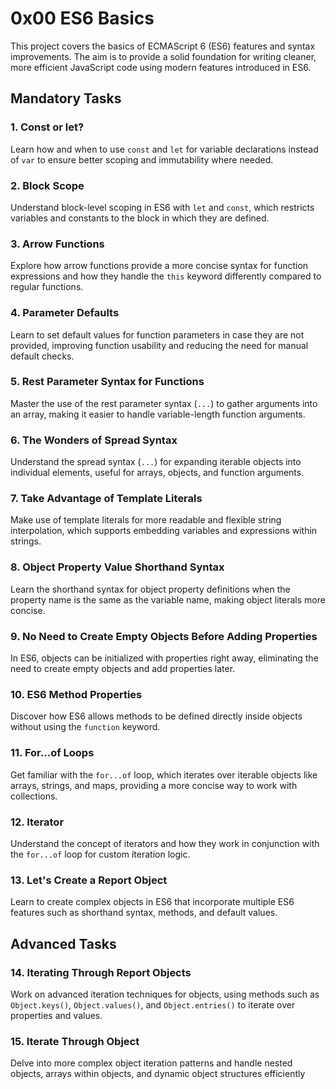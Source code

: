 # 0x00 ES6 Basics

This project covers the basics of ECMAScript 6 (ES6) features and syntax improvements. The aim is to provide a solid foundation for writing cleaner, more efficient JavaScript code using modern features introduced in ES6.

## Mandatory Tasks

### 1. Const or let?
Learn how and when to use `const` and `let` for variable declarations instead of `var` to ensure better scoping and immutability where needed.

### 2. Block Scope
Understand block-level scoping in ES6 with `let` and `const`, which restricts variables and constants to the block in which they are defined.

### 3. Arrow Functions
Explore how arrow functions provide a more concise syntax for function expressions and how they handle the `this` keyword differently compared to regular functions.

### 4. Parameter Defaults
Learn to set default values for function parameters in case they are not provided, improving function usability and reducing the need for manual default checks.

### 5. Rest Parameter Syntax for Functions
Master the use of the rest parameter syntax (`...`) to gather arguments into an array, making it easier to handle variable-length function arguments.

### 6. The Wonders of Spread Syntax
Understand the spread syntax (`...`) for expanding iterable objects into individual elements, useful for arrays, objects, and function arguments.

### 7. Take Advantage of Template Literals
Make use of template literals for more readable and flexible string interpolation, which supports embedding variables and expressions within strings.

### 8. Object Property Value Shorthand Syntax
Learn the shorthand syntax for object property definitions when the property name is the same as the variable name, making object literals more concise.

### 9. No Need to Create Empty Objects Before Adding Properties
In ES6, objects can be initialized with properties right away, eliminating the need to create empty objects and add properties later.

### 10. ES6 Method Properties
Discover how ES6 allows methods to be defined directly inside objects without using the `function` keyword.

### 11. For...of Loops
Get familiar with the `for...of` loop, which iterates over iterable objects like arrays, strings, and maps, providing a more concise way to work with collections.

### 12. Iterator
Understand the concept of iterators and how they work in conjunction with the `for...of` loop for custom iteration logic.

### 13. Let's Create a Report Object
Learn to create complex objects in ES6 that incorporate multiple ES6 features such as shorthand syntax, methods, and default values.

## Advanced Tasks

### 14. Iterating Through Report Objects
Work on advanced iteration techniques for objects, using methods such as `Object.keys()`, `Object.values()`, and `Object.entries()` to iterate over properties and values.

### 15. Iterate Through Object
Delve into more complex object iteration patterns and handle nested objects, arrays within objects, and dynamic object structures efficiently
